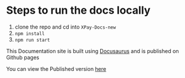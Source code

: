 # Steps to run the docs locally

1. clone the repo and cd into `XPay-Docs-new`
2. `npm install`
3. `npm run start`

This Documentation site is built using [Docusaurus](https://v2.docusaurus.io/) and is published on Github pages

You can view the Published version [here](https://xpayeg.github.io/docs/)
